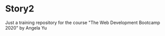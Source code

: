 # Story2
Just a training repository for the course "The Web Development Bootcamp 2020" by Angela Yu
